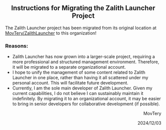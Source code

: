 <h2 align="center">Instructions for Migrating the Zalith Launcher Project</h2>

The Zalith Launcher project has been migrated from its original location at [MovTery/ZalithLauncher](https://github.com/MovTery/ZalithLauncher) to this organization!

### Reasons:
- Zalith Launcher has now grown into a larger-scale project, requiring a more professional and structured management environment. Therefore, it will be migrated to a separate organizational account.
- I hope to unify the management of some content related to Zalith Launcher in one place, rather than having it all scattered under my personal account. This will facilitate future development.
- Currently, I am the sole main developer of Zalith Launcher. Given my current capabilities, I do not believe I can sustainably maintain it indefinitely. By migrating it to an organizational account, it may be easier to bring in senior developers for collaborative development (if possible).

<div align="end">
    <p>MovTery</p>
    <p>2024/12/03</p>
</div>
